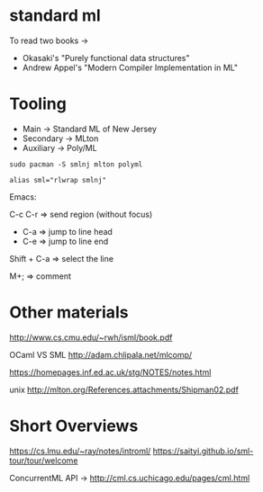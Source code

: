 # standard ml

To read two books -> 
+ Okasaki's "Purely functional data structures"
+ Andrew Appel's "Modern Compiler Implementation in ML"

# Tooling

* Main -> Standard ML of New Jersey
* Secondary -> MLton
* Auxiliary -> Poly/ML

`sudo pacman -S smlnj mlton polyml`

`alias sml="rlwrap smlnj"`

Emacs:

C-c C-r => send region (without focus)

* C-a => jump to line head
* C-e => jump to line end

Shift + C-a => select the line

M+; => comment

# Other materials

http://www.cs.cmu.edu/~rwh/isml/book.pdf

OCaml VS SML http://adam.chlipala.net/mlcomp/

https://homepages.inf.ed.ac.uk/stg/NOTES/notes.html

unix 
http://mlton.org/References.attachments/Shipman02.pdf

# Short Overviews

https://cs.lmu.edu/~ray/notes/introml/
https://saityi.github.io/sml-tour/tour/welcome

ConcurrentML API -> http://cml.cs.uchicago.edu/pages/cml.html

